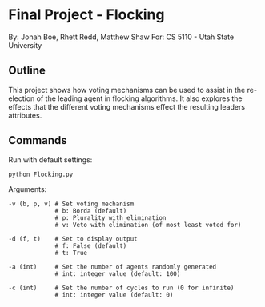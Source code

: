 # Final Project - Flocking
By: Jonah Boe, Rhett Redd, Matthew Shaw
For: CS 5110 - Utah State University

## Outline
This project shows how voting mechanisms can be used to assist in the 
re-election of the leading agent in flocking algorithms. It also explores the
effects that the different voting mechanisms effect the resulting leaders
attributes.

## Commands
Run with default settings:
```commandline
python Flocking.py
```
Arguments:
```commandline
-v (b, p, v) # Set voting mechanism 
             # b: Borda (default)
             # p: Plurality with elimination
             # v: Veto with elimination (of most least voted for)

-d (f, t)    # Set to display output
             # f: False (default)
             # t: True
             
-a (int)     # Set the number of agents randomly generated
             # int: integer value (default: 100)
             
-c (int)     # Set the number of cycles to run (0 for infinite)
             # int: integer value (default: 0)
```
